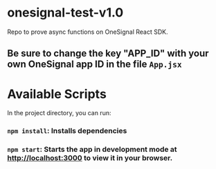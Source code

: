 # onesignal-test-v1.0
Repo to prove async functions on OneSignal React SDK.
## **Be sure to change the key "APP_ID" with your own OneSignal app ID in the file `App.jsx`**

# Available Scripts

In the project directory, you can run:

### `npm install`: Installs dependencies 

### `npm start`: Starts the app in development mode at [http://localhost:3000](http://localhost:3000) to view it in your browser.

